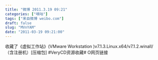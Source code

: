 ```yaml
---
title: "微博 2011.3.19 09:21"
categories: ["嘀咕"]
tags: ["来自微博 weibo.com"]
draft: false
slug: "MVnYAM"
date: "2011-03-19 09:21:00"
---
```


<p>收藏了《虚拟工作站》(VMware Workstation )v7.1.3.Linux.x64/v7.1.2.winall/（含注册机）[压缩包] #VeryCD资源收藏# O网页链接 ​​​​</p>
